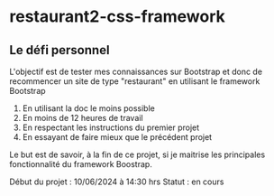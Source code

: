 # restaurant2-css-framework

## Le défi personnel

L'objectif est de tester mes connaissances sur Bootstrap et donc de recommencer un site de type "restaurant" en utilisant le framework Bootstrap
1. En utilisant la doc le moins possible
2. En moins de 12 heures de travail
3. En respectant les instructions du premier projet
4. En essayant de faire mieux que le précédent projet

Le but est de savoir, à la fin de ce projet, si je maitrise les principales fonctionnalité du framework Boostrap.

Début du projet : 10/06/2024 à 14:30 hrs
Statut : en cours